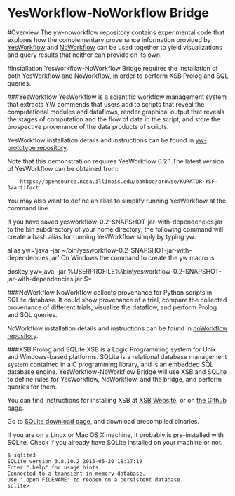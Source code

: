 YesWorkflow-NoWorkflow Bridge
=============================
#Overview
The yw-noworkflow repository contains experimental code that explores how the complementary provenance 
information provided by [YesWorkflow](https://github.com/yesworkflow-org/yw-prototypes/tree/master) and [NoWorkflow](https://github.com/gems-uff/noworkflow) can be used together to yield visualizations and 
query results that neither can provide on its own.

#Installation
YesWorkflow-NoWorkflow Bridge requires the installation of both YesWorkflow and NoWorkflow, in order to perform XSB Prolog and SQL queries.

###YesWorkflow
YesWorkflow is a scientific workflow management system that extracts YW commends that users add to scripts that reveal the computational modules and dataflows, render graphical output that reveals the stages of computation and the flow of data in the script, and store the prospective provenance of the data products of scripts. 

YesWorkflow installation details and instructions can be found in [yw-prototype repository](https://github.com/yesworkflow-org/yw-prototypes).

Note that this demonstratiion requires YesWorkflow 0.2.1.The latest version of YesWorkflow can be obtained from:
```
    https://opensource.ncsa.illinois.edu/bamboo/browse/KURATOR-YSF-3/artifact
```
You may also want to define an alias to simplify running YesWorkflow at the command line.

If you have saved yesworkflow-0.2-SNAPSHOT-jar-with-dependencies.jar to the bin subdirectory of your home directory, the following command will create a bash alias for running YesWorkflow simply by typing yw:

alias yw='java -jar ~/bin/yesworkflow-0.2-SNAPSHOT-jar-with-dependencies.jar'
On Windows the command to create the yw macro is:

doskey yw=java -jar %USERPROFILE%\bin\yesworkflow-0.2-SNAPSHOT-jar-with-dependencies.jar $*

###NoWorkflow
NoWorkflow collects provenance for Python scripts in SQLite database. It could show provenance of a trial, compare the collected provenance of different trials, visualize the dataflow, and perform Prolog and SQL queries.

NoWorkflow installation details and instructions can be found in [noWorkflow repository](https://github.com/gems-uff/noworkflow).

###XSB Prolog and SQLite
XSB is a Logic Programming system for Unix and Windows-based platforms. SQLite is a relational database management system contained in a C programming library, and is an embedded SQL database engine. YesWorkflow-NoWorkflow Bridge will use XSB and SQLite to define rules for YesWorkflow, NoWorkflow, and the bridge, and perform queries for them. 

You can find instructions for installing XSB at [XSB Website](http://xsb.sourceforge.net/), or on [the Github page](https://github.com/flavioc/XSB).

Go to [SQLite download page](http://www.sqlite.org/download.html), and download precompiled binaries.

If you are on a Linux or Mac OS X machine, it probably is pre-installed with SQLite. Check if you already have SQLite installed on your machine or not.
```
$ sqlite3
SQLite version 3.8.10.2 2015-05-20 18:17:19
Enter ".help" for usage hints.
Connected to a transient in-memory database.
Use ".open FILENAME" to reopen on a persistent database.
sqlite>
```